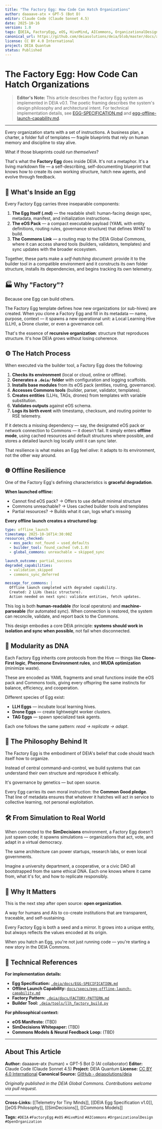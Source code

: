 ```yaml
---
title: "The Factory Egg: How Code Can Hatch Organizations"
author: daaaave-atx × GPT-5 (Bot D)
editor: Claude Code (Claude Sonnet 4.5)
date: 2025-10-16
version: 1.0
tags: [DEIA, FactoryEgg, eOS, HiveMind, AICommons, OrganizationalDesign]
canonical_url: https://github.com/deiasolutions/deia/blob/master/docs/articles/the-factory-egg.md
license: CC BY 4.0 International
project: DEIA Quantum
status: Published
---
```


# The Factory Egg: How Code Can Hatch Organizations

> **Editor's Note:**
> This article describes the Factory Egg system as implemented in DEIA v0.1. The poetic framing describes the system's design philosophy and architectural intent. For technical implementation details, see [EGG-SPECIFICATION.md](../.deia/docs/EGG-SPECIFICATION.md) and [egg-offline-launch-capability.md](../specs/egg-offline-launch-capability.md).

---

Every organization starts with a set of instructions. A business plan, a charter, a folder full of templates — fragile blueprints that rely on human memory and discipline to stay alive.

What if those blueprints could *run themselves*?

That's what the **Factory Egg** does inside DEIA. It's not a metaphor. It's a living markdown file — a self-describing, self-documenting blueprint that knows how to create its own working structure, hatch new agents, and evolve through feedback.

## 🧬 What's Inside an Egg

Every Factory Egg carries three inseparable components:

1. **The Egg Itself (.md)** — the readable shell: human-facing design spec, metadata, manifest, and initialization instructions.
2. **The eOS Pack** — a compact executable payload (YAML with entity definitions, routing rules, governance structure) that defines WHAT to build.
3. **The Commons Link** — a routing map to the DEIA Global Commons, where it can access shared tools (builders, validators, templates) and sync updates with the broader ecosystem.

Together, these parts make a *self-hatching document*: provide it to the builder tool in a compatible environment and it constructs its own folder structure, installs its dependencies, and begins tracking its own telemetry.

## 🏭 Why "Factory"?

Because one Egg can build others.

The Factory Egg template defines how new organizations (or sub-hives) are created.
When you clone a Factory Egg and fill in its metadata — name, purpose, context — it spawns a new operational unit: a Local Learning Hive (LLH), a Drone cluster, or even a governance cell.

That's the essence of **recursive organization**: structure that reproduces structure.
It's how DEIA grows without losing coherence.

## ⚙️ The Hatch Process

When executed via the builder tool, a Factory Egg does the following:

1. **Checks its environment** (local or cloud, online or offline).
2. **Generates a `.deia/` folder** with configuration and logging scaffolds.
3. **Installs base modules** from its eOS pack (entities, routing, governance).
4. **Accesses Commons tools** (builder, parser, validator, templates).
5. **Creates entities** (LLHs, TAGs, drones) from templates with variable substitution.
6. **Validates outputs** against eOS schema.
7. **Logs its birth event** with timestamp, checksum, and routing pointer to RSE telemetry.

If it detects a missing dependency — say, the designated eOS pack or network connection to Commons — it doesn't fail. It simply enters **offline mode**, using cached resources and default structures where possible, and stores a detailed launch log locally until it can sync later.

That resilience is what makes an Egg feel *alive*: it adapts to its environment, not the other way around.

## 🌐 Offline Resilience

One of the Factory Egg's defining characteristics is **graceful degradation**.

**When launched offline:**
- Cannot find eOS pack? → Offers to use default minimal structure
- Commons unreachable? → Uses cached builder tools and templates
- Partial resources? → Builds what it can, logs what's missing

**Every offline launch creates a structured log:**
```yaml
type: offline_launch
timestamp: 2025-10-16T14:30:00Z
resources_checked:
  - eos_pack: not_found → used_defaults
  - builder_tool: found_cached (v0.1.0)
  - global_commons: unreachable → skipped_sync

launch_outcome: partial_success
degraded_capabilities:
  - validation_skipped
  - commons_sync_deferred

message_for_commons: |
  Offline launch completed with degraded capability.
  Created: 2 LLHs (basic structure).
  Action needed on next sync: validate entities, fetch updates.
```

This log is both **human-readable** (for local operators) and **machine-parseable** (for automated sync). When connection is restored, the system can reconcile, validate, and report back to the Commons.

This design embodies a core DEIA principle: **systems should work in isolation and sync when possible**, not fail when disconnected.

## 🧩 Modularity as DNA

Each Factory Egg inherits core protocols from the Hive — things like **Clone-First logic**, **Pheromone Environment rules**, and **MUDA optimization** (minimize waste).

These are encoded as YAML fragments and small functions inside the eOS pack and Commons tools, giving every offspring the same instincts for balance, efficiency, and cooperation.

Different species of Egg exist:
- **LLH Eggs** — incubate local learning hives.
- **Drone Eggs** — create lightweight worker clusters.
- **TAG Eggs** — spawn specialized task agents.

Each one follows the same pattern: *read → replicate → adapt*.

## 🌱 The Philosophy Behind It

The Factory Egg is the embodiment of DEIA's belief that code should teach itself how to organize.

Instead of central command-and-control, we build systems that can understand their own structure and reproduce it ethically.

It's governance by genetics — but open source.

Every Egg carries its own moral instruction: the **Common Good pledge**. That line of metadata ensures that whatever it hatches will act in service to collective learning, not personal exploitation.

## 🛠️ From Simulation to Real World

When connected to the **SimDecisions** environment, a Factory Egg doesn't just spawn code; it spawns simulations — organizations that act, vote, and adapt in a virtual democracy.

The same architecture can power startups, research labs, or even local governments.

Imagine a university department, a cooperative, or a civic DAO all bootstrapped from the same ethical DNA.
Each one knows where it came from, what it's for, and how to replicate responsibly.

## 🚀 Why It Matters

This is the next step after open source: **open organization**.

A way for humans and AIs to co-create institutions that are transparent, traceable, and self-sustaining.

Every Factory Egg is both a seed and a mirror. It grows into a unique entity, but always reflects the values encoded at its origin.

When you hatch an Egg, you're not just running code — you're starting a new story in the DEIA Commons.

## 📖 Technical References

**For implementation details:**
- **Egg Specification:** [`.deia/docs/EGG-SPECIFICATION.md`](../.deia/docs/EGG-SPECIFICATION.md)
- **Offline Launch Capability:** [`docs/specs/egg-offline-launch-capability.md`](../specs/egg-offline-launch-capability.md)
- **Factory Pattern:** [`.deia/docs/FACTORY-PATTERN.md`](../.deia/docs/FACTORY-PATTERN.md)
- **Builder Tool:** [`.deia/tools/llh_factory_build.py`](../.deia/tools/llh_factory_build.py)

**For philosophical context:**
- **eOS Manifesto:** (TBD)
- **SimDecisions Whitepaper:** (TBD)
- **Commons Models & Neural Feedback Loop:** (TBD)

---

## About This Article

**Author:** daaaave-atx (human) × GPT-5 Bot D (AI collaborator)
**Editor:** Claude Code (Claude Sonnet 4.5)
**Project:** DEIA Quantum
**License:** [CC BY 4.0 International](https://creativecommons.org/licenses/by/4.0/)
**Canonical Source:** [GitHub - deiasolutions/deia](https://github.com/deiasolutions/deia/blob/master/docs/articles/the-factory-egg.md)

*Originally published in the DEIA Global Commons. Contributions welcome via pull request.*

---

**Cross-Links:**
[[Telemetry for Tiny Minds]], [[DEIA Egg Specification v1.0]], [[eOS Philosophy]], [[SimDecisions]], [[Commons Models]]

**Tags:** `#DEIA` `#FactoryEgg` `#eOS` `#HiveMind` `#AICommons` `#OrganizationalDesign` `#OpenOrganization`
